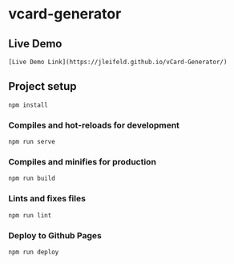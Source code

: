 # vcard-generator

## Live Demo
```
[Live Demo Link](https://jleifeld.github.io/vCard-Generator/)
```

## Project setup
```
npm install
```

### Compiles and hot-reloads for development
```
npm run serve
```

### Compiles and minifies for production
```
npm run build
```

### Lints and fixes files
```
npm run lint
```

### Deploy to Github Pages
```
npm run deploy
```